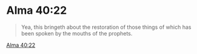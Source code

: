 # Alma 40:22

> Yea, this bringeth about the restoration of those things of which has been spoken by the mouths of the prophets.

[Alma 40:22](https://www.churchofjesuschrist.org/study/scriptures/bofm/alma/40?lang=eng&id=p22#p22)


